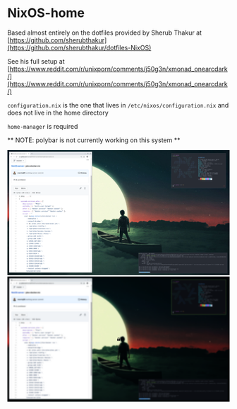 # NixOS-home 


Based almost entirely on the dotfiles provided by Sherub Thakur at [https://github.com/sherubthakur](https://github.com/sherubthakur/dotfiles-NixOS)

See his full setup at [https://www.reddit.com/r/unixporn/comments/j50g3n/xmonad_onearcdark/](https://www.reddit.com/r/unixporn/comments/j50g3n/xmonad_onearcdark/)

`configuration.nix` is the one that lives in `/etc/nixos/configuration.nix` and does not live in the home directory


`home-manager` is required


** NOTE: polybar is not currently working on this system **

![main](./Pictures/screenshots/scrot_2020-11-17-231523.png?raw=true "Main")
![lock](./Pictures/screenshots/scrot_2020-11-17-231540.png?raw=true "Lock")

